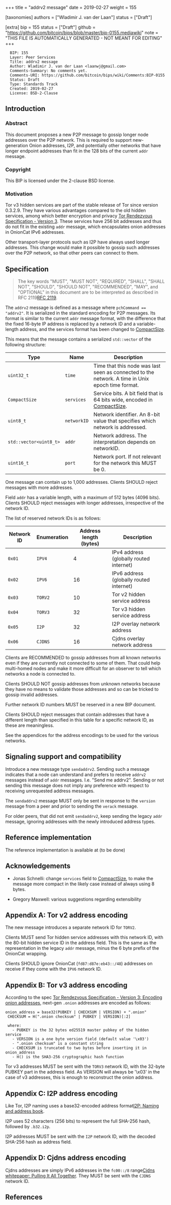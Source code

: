 
+++
title = "addrv2 message"
date = 2019-02-27
weight = 155

[taxonomies]
authors = ["Wladimir J. van der Laan"]
status = ["Draft"]

[extra]
bip = 155
status = ["Draft"]
github = "https://github.com/bitcoin/bips/blob/master/bip-0155.mediawiki"
note = "THIS FILE IS AUTOMATICALLY GENERATED - NOT MEANT FOR EDITING"
+++

```
  BIP: 155
  Layer: Peer Services
  Title: addrv2 message
  Author: Wladimir J. van der Laan <laanwj@gmail.com>
  Comments-Summary: No comments yet.
  Comments-URI: https://github.com/bitcoin/bips/wiki/Comments:BIP-0155
  Status: Draft
  Type: Standards Track
  Created: 2019-02-27
  License: BSD-2-Clause
```

<h2>Introduction</h2>


<h3>Abstract</h3>


This document proposes a new P2P message to gossip longer node addresses over the P2P network.
This is required to support new-generation Onion addresses, I2P, and potentially other networks
that have longer endpoint addresses than fit in the 128 bits of the current `addr` message.

<h3>Copyright</h3>


This BIP is licensed under the 2-clause BSD license.

<h3>Motivation</h3>


Tor v3 hidden services are part of the stable release of Tor since version 0.3.2.9. They have
various advantages compared to the old hidden services, among which better encryption and privacy
<ref><a href="https://gitweb.torproject.org/torspec.git/tree/rend-spec-v3.txt" target="_blank">Tor Rendezvous Specification - Version 3</a></ref>.
These services have 256 bit addresses and thus do not fit in the existing `addr` message, which encapsulates onion addresses in OnionCat IPv6 addresses.

Other transport-layer protocols such as I2P have always used longer
addresses. This change would make it possible to gossip such addresses over the
P2P network, so that other peers can connect to them.

<h2>Specification</h2>


<blockquote>
The key words "MUST", "MUST NOT", "REQUIRED", "SHALL", "SHALL NOT", "SHOULD",
"SHOULD NOT", "RECOMMENDED",  "MAY", and "OPTIONAL" in this document are to be
interpreted as described in RFC 2119<ref><a href="https://tools.ietf.org/html/rfc2119" target="_blank">RFC 2119</a></ref>.
</blockquote>

The `addrv2` message is defined as a message where `pchCommand == "addrv2"`.
It is serialized in the standard encoding for P2P messages.
Its format is similar to the current `addr` message format, with the difference that the 
fixed 16-byte IP address is replaced by a network ID and a variable-length address, and the services format has been changed to <a href="https://en.bitcoin.it/wiki/Protocol_documentation#Variable_length_integer" target="_blank">CompactSize</a>.

This means that the message contains a serialized `std::vector` of the following structure:


|Type|Name|Description|
|-|-|-|
|`uint32_t`|`time`|Time that this node was last seen as connected to the network. A time in Unix epoch time format.|
|`CompactSize`|`services`|Service bits. A bit field that is 64 bits wide, encoded in <a href="https://en.bitcoin.it/wiki/Protocol_documentation#Variable_length_integer" target="_blank">CompactSize</a>.|
|`uint8_t`|`networkID`|Network identifier. An 8-bit value that specifies which network is addressed.|
|`std::vector<uint8_t>`|`addr`|Network address. The interpretation depends on networkID.|
|`uint16_t`|`port`|Network port. If not relevant for the network this MUST be 0.|


One message can contain up to 1,000 addresses. Clients SHOULD reject messages with more addresses.

Field `addr` has a variable length, with a maximum of 512 bytes (4096 bits).
Clients SHOULD reject messages with longer addresses, irrespective of the network ID.

The list of reserved network IDs is as follows:


|Network ID|Enumeration|Address length (bytes)|Description|
|-|-|-|-|
|`0x01`|`IPV4`|4|IPv4 address (globally routed internet)|
|`0x02`|`IPV6`|16|IPv6 address (globally routed internet)|
|`0x03`|`TORV2`|10|Tor v2 hidden service address|
|`0x04`|`TORV3`|32|Tor v3 hidden service address|
|`0x05`|`I2P`|32|I2P overlay network address|
|`0x06`|`CJDNS`|16|Cjdns overlay network address|


Clients are RECOMMENDED to gossip addresses from all known networks even if they are currently not connected to some of them. That could help multi-homed nodes and make it more difficult for an observer to tell which networks a node is connected to.

Clients SHOULD NOT gossip addresses from unknown networks because they have no means to validate those addresses and so can be tricked to gossip invalid addresses.

Further network ID numbers MUST be reserved in a new BIP document.

Clients SHOULD reject messages that contain addresses that have a different length than specified in this table for a specific network ID, as these are meaningless.

See the appendices for the address encodings to be used for the various networks.

<h2>Signaling support and compatibility</h2>


Introduce a new message type `sendaddrv2`. Sending such a message indicates that a node can understand and prefers to receive `addrv2` messages instead of `addr` messages. I.e. "Send me addrv2". Sending or not sending this message does not imply any preference with respect to receiving unrequested address messages.

The `sendaddrv2` message MUST only be sent in response to the `version` message from a peer and prior to sending the `verack` message.

For older peers, that did not emit `sendaddrv2`, keep sending the legacy `addr` message, ignoring addresses with the newly introduced address types.

<h2>Reference implementation</h2>


The reference implementation is available at (to be done)

<h2>Acknowledgements</h2>


- Jonas Schnelli: change `services` field to <a href="https://en.bitcoin.it/wiki/Protocol_documentation#Variable_length_integer" target="_blank">CompactSize</a>, to make the message more compact in the likely case instead of always using 8 bytes.

- Gregory Maxwell: various suggestions regarding extensibility

<h2>Appendix A: Tor v2 address encoding</h2>


The new message introduces a separate network ID for `TORV2`.

Clients MUST send Tor hidden service addresses with this network ID, with the 80-bit hidden service ID in the address field. This is the same as the representation in the legacy `addr` message, minus the 6 byte prefix of the OnionCat wrapping.

Clients SHOULD ignore OnionCat (`fd87:d87e:eb43::/48`) addresses on receive if they come with the `IPV6` network ID.

<h2>Appendix B: Tor v3 address encoding</h2>


According to the spec <ref><a href="https://gitweb.torproject.org/torspec.git/tree/rend-spec-v3.txt" target="_blank">Tor Rendezvous Specification - Version 3: Encoding onion addresses</a></ref>, next-gen `.onion` addresses are encoded as follows:
```
onion_address = base32(PUBKEY | CHECKSUM | VERSION) + ".onion"
 CHECKSUM = H(".onion checksum" | PUBKEY | VERSION)[:2]

 where:
   - PUBKEY is the 32 bytes ed25519 master pubkey of the hidden service
   - VERSION is a one byte version field (default value '\x03')
   - ".onion checksum" is a constant string
   - CHECKSUM is truncated to two bytes before inserting it in onion_address
   - H() is the SHA3-256 cryptographic hash function
```

Tor v3 addresses MUST be sent with the `TORV3` network ID, with the 32-byte PUBKEY part in the address field. As VERSION will always be '\x03' in the case of v3 addresses, this is enough to reconstruct the onion address.

<h2>Appendix C: I2P address encoding</h2>


Like Tor, I2P naming uses a base32-encoded address format<ref><a href="https://geti2p.net/en/docs/naming#base32" target="_blank">I2P: Naming and address book</a></ref>.

I2P uses 52 characters (256 bits) to represent the full SHA-256 hash, followed by `.b32.i2p`.

I2P addresses MUST be sent with the `I2P` network ID, with the decoded SHA-256 hash as address field.

<h2>Appendix D: Cjdns address encoding</h2>


Cjdns addresses are simply IPv6 addresses in the `fc00::/8` range<ref><a href="https://github.com/cjdelisle/cjdns/blob/6e46fa41f5647d6b414612d9d63626b0b952746b/doc/Whitepaper.md#pulling-it-all-together" target="_blank">Cjdns whitepaper: Pulling It All Together</a></ref>. They MUST be sent with the `CJDNS` network ID.

<h2>References</h2>


<references/>
